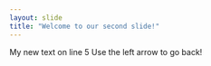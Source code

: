 ```yaml
---
layout: slide
title: "Welcome to our second slide!"
---
```

My new text on line 5
Use the left arrow to go back!

